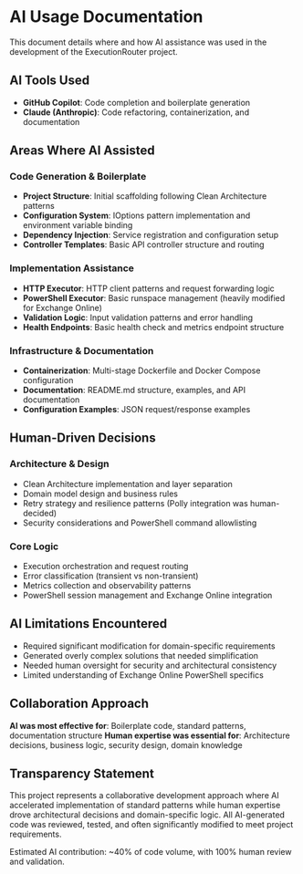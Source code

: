 # AI Usage Documentation

This document details where and how AI assistance was used in the development of the ExecutionRouter project.

## AI Tools Used

- **GitHub Copilot**: Code completion and boilerplate generation
- **Claude (Anthropic)**: Code refactoring, containerization, and documentation

## Areas Where AI Assisted

### Code Generation & Boilerplate
- **Project Structure**: Initial scaffolding following Clean Architecture patterns
- **Configuration System**: IOptions pattern implementation and environment variable binding
- **Dependency Injection**: Service registration and configuration setup
- **Controller Templates**: Basic API controller structure and routing

### Implementation Assistance
- **HTTP Executor**: HTTP client patterns and request forwarding logic
- **PowerShell Executor**: Basic runspace management (heavily modified for Exchange Online)
- **Validation Logic**: Input validation patterns and error handling
- **Health Endpoints**: Basic health check and metrics endpoint structure

### Infrastructure & Documentation
- **Containerization**: Multi-stage Dockerfile and Docker Compose configuration
- **Documentation**: README.md structure, examples, and API documentation
- **Configuration Examples**: JSON request/response examples

## Human-Driven Decisions

### Architecture & Design
- Clean Architecture implementation and layer separation
- Domain model design and business rules
- Retry strategy and resilience patterns (Polly integration was human-decided)
- Security considerations and PowerShell command allowlisting

### Core Logic
- Execution orchestration and request routing
- Error classification (transient vs non-transient)
- Metrics collection and observability patterns
- PowerShell session management and Exchange Online integration

## AI Limitations Encountered

- Required significant modification for domain-specific requirements
- Generated overly complex solutions that needed simplification  
- Needed human oversight for security and architectural consistency
- Limited understanding of Exchange Online PowerShell specifics

## Collaboration Approach

**AI was most effective for**: Boilerplate code, standard patterns, documentation structure
**Human expertise was essential for**: Architecture decisions, business logic, security design, domain knowledge

## Transparency Statement

This project represents a collaborative development approach where AI accelerated implementation of standard patterns while human expertise drove architectural decisions and domain-specific logic. All AI-generated code was reviewed, tested, and often significantly modified to meet project requirements.

Estimated AI contribution: ~40% of code volume, with 100% human review and validation.